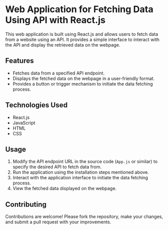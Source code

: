 # Web Application for Fetching Data Using API with React.js

This web application is built using React.js and allows users to fetch data from a website using an API. It provides a simple interface to interact with the API and display the retrieved data on the webpage.

## Features

- Fetches data from a specified API endpoint.
- Displays the fetched data on the webpage in a user-friendly format.
- Provides a button or trigger mechanism to initiate the data fetching process.

## Technologies Used

- React.js
- JavaScript
- HTML
- CSS

## Usage

1. Modify the API endpoint URL in the source code (`App.js` or similar) to specify the desired API to fetch data from.
2. Run the application using the installation steps mentioned above.
3. Interact with the application interface to initiate the data fetching process.
4. View the fetched data displayed on the webpage.

## Contributing

Contributions are welcome! Please fork the repository, make your changes, and submit a pull request with your improvements.

